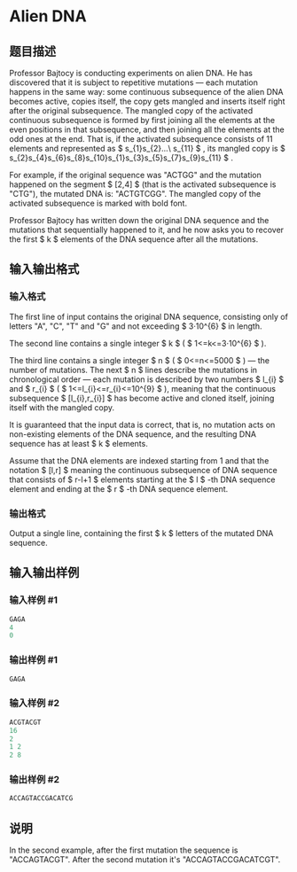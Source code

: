 # Alien DNA

## 题目描述

Professor Bajtocy is conducting experiments on alien DNA. He has discovered that it is subject to repetitive mutations — each mutation happens in the same way: some continuous subsequence of the alien DNA becomes active, copies itself, the copy gets mangled and inserts itself right after the original subsequence. The mangled copy of the activated continuous subsequence is formed by first joining all the elements at the even positions in that subsequence, and then joining all the elements at the odd ones at the end. That is, if the activated subsequence consists of 11 elements and represented as $ s_{1}s_{2}...\ s_{11} $ , its mangled copy is $ s_{2}s_{4}s_{6}s_{8}s_{10}s_{1}s_{3}s_{5}s_{7}s_{9}s_{11} $ .

For example, if the original sequence was "ACTGG" and the mutation happened on the segment $ [2,4] $ (that is the activated subsequence is "CTG"), the mutated DNA is: "ACTGTCGG". The mangled copy of the activated subsequence is marked with bold font.

Professor Bajtocy has written down the original DNA sequence and the mutations that sequentially happened to it, and he now asks you to recover the first $ k $ elements of the DNA sequence after all the mutations.

## 输入输出格式

### 输入格式

The first line of input contains the original DNA sequence, consisting only of letters "A", "C", "T" and "G" and not exceeding $ 3·10^{6} $ in length.

The second line contains a single integer $ k $ ( $ 1<=k<=3·10^{6} $ ).

The third line contains a single integer $ n $ ( $ 0<=n<=5000 $ ) — the number of mutations. The next $ n $ lines describe the mutations in chronological order — each mutation is described by two numbers $ l_{i} $ and $ r_{i} $ ( $ 1<=l_{i}<=r_{i}<=10^{9} $ ), meaning that the continuous subsequence $ [l_{i},r_{i}] $ has become active and cloned itself, joining itself with the mangled copy.

It is guaranteed that the input data is correct, that is, no mutation acts on non-existing elements of the DNA sequence, and the resulting DNA sequence has at least $ k $ elements.

Assume that the DNA elements are indexed starting from 1 and that the notation $ [l,r] $ meaning the continuous subsequence of DNA sequence that consists of $ r-l+1 $ elements starting at the $ l $ -th DNA sequence element and ending at the $ r $ -th DNA sequence element.

### 输出格式

Output a single line, containing the first $ k $ letters of the mutated DNA sequence.

## 输入输出样例

### 输入样例 #1

```cpp
GAGA
4
0

```
### 输出样例 #1

```cpp
GAGA

```
### 输入样例 #2

```cpp
ACGTACGT
16
2
1 2
2 8

```
### 输出样例 #2

```cpp
ACCAGTACCGACATCG

```
## 说明

In the second example, after the first mutation the sequence is "ACCAGTACGT". After the second mutation it's "ACCAGTACCGACATCGT".

